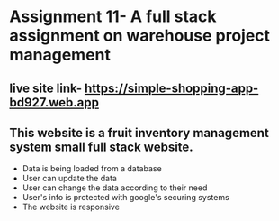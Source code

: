 # Assignment 11- A full stack assignment on warehouse project management
## live site link- https://simple-shopping-app-bd927.web.app

## This website is a fruit inventory management system small full stack website. 

- Data is being loaded from a database
- User can update the data
- User can change the data according to their need
- User's info is protected with google's securing systems
- The website is responsive